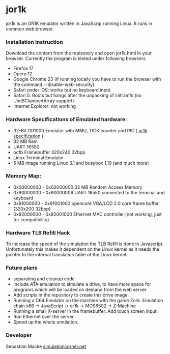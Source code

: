 # jor1k

jor1k is an  OR1K emulator written in JavaScrip running Linux. It runs in common web browser.

### Installation instruction
Download the content from the repisotory and open jor1k.html in your browser. Currently the program is tested under following browsers
* Firefox 17
* Opera 12
* Google Chrome 23 (if running locally you have to run the browser with the command --disable-web-security)
* Safari under iOS: works but no keyboard input
* Safari 5: Boots but hangs after the unpacking of initramfs (no Uint8ClampedArray support)
* Internet Explorer: not working

### Hardware Specifications of Emulated hardware:

* 32-Bit OR1000 Emulator with MMU, TICK counter and PIC ( [or1k specification](http://opencores.org/or1k/Main_Page) )
* 32 MB Ram
* UART 16550
* ocfb Framebuffer 320x240 32bpp
* Linux Terminal Emulator
* 5 MB image running Linux 3.1 and busybox 1.19 (and much more)
    
### Memory Map:

* 0x00000000 - 0x02000000    	32 MB Random Access Memory
* 0x90000000 - 0x90000006 		UART 16550 connected to the terminal and keyboard
* 0x91000000 - 0x91001000		opencore VGA/LCD 2.0 core frame buffer (320x200 32bpp)
* 0x92000000 - 0x92001000		Ethernet MAC controller (not working, just for compatibility)

### Hardware TLB Refill Hack
To increase the speed of the simulation the TLB Refill is done in Javascript. Unfortunately 
this makes it dependent on the Linux kernel as it needs the pointer to the internal translation table of 
the Linux kernel.

### Future plans
* separating and cleanup code 
* Include ATA emulation to simulate a drive, to have more space for programs which will be loaded on demand from the web server
* Add scripts in the repository to create this drive image.
* Running a C64 Emulator on the machine with the game Zork.
Emulation chain x86 -> JavaScript -> or1k -> MOS6502 -> Z-Machine
* Running a small X-server in the framebuffer. Add touch screen input.
* Run Ethernet over the server.
* Speed up the whole emulation.


### Developer
Sebastian Macke [simulationcorner.net](simulationcorner.net)
